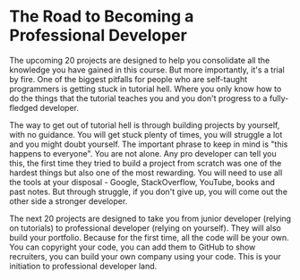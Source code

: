 # The Road to Becoming a Professional Developer

The upcoming 20 projects are designed to help you consolidate all the knowledge you have gained in this course. 
But more importantly, it's a trial by fire. One of the biggest pitfalls for people who are self-taught programmers is getting stuck in tutorial hell. 
Where you only know how to do the things that the tutorial teaches you and you don't progress to a fully-fledged developer.

The way to get out of tutorial hell is through building projects by yourself, with no guidance. You will get stuck plenty of times, 
you will struggle a lot and you might doubt yourself. The important phrase to keep in mind is "this happens to everyone". 
You are not alone. 
Any pro developer can tell you this, the first time they tried to build a project from scratch was one of the hardest things but also one of the most rewarding. 
You will need to use all the tools at your disposal - Google, StackOverflow, YouTube, books and past notes. 
But through struggle, if you don't give up, you will come out the other side a stronger developer.

The next 20 projects are designed to take you from junior developer (relying on tutorials) to professional developer (relying on yourself). 
They will also build your portfolio. 
Because for the first time, all the code will be your own. You can copyright your code, you can add them to GitHub to show recruiters, 
you can build your own company using your code. This is your initiation to professional developer land.